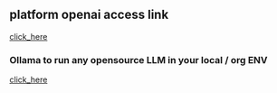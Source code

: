 ## platform openai access link 

[click_here](https://platform.openai.com/docs/overview)

### Ollama to run any opensource LLM in your local / org ENV 

[click_here](https://github.com/ollama/ollama)

